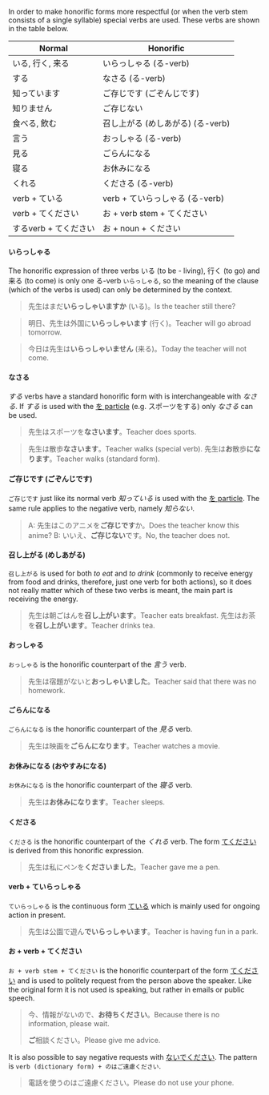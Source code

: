 In order to make honorific forms more respectful (or when the verb stem consists of a single syllable) special verbs are used. These verbs are shown in the table below.

|Normal|Honorific|
|-|-|
|いる, 行く, 来る|いらっしゃる (る-verb)|
|する|なさる (る-verb)|
|知っています|ご存じです (ごぞんじです)|
|知りません|ご存じない|
|食べる, 飲む|召し上がる (めしあがる) (る-verb)|
|言う|おっしゃる (る-verb)|
|見る|ごらんになる|
|寝る|お休みになる|
|くれる|くださる (る-verb)|
|verb + ている|verb + ていらっしゃる (る-verb)|
|verb + てください|お + verb stem + てください|
|するverb + てください|お + noun + ください|

#### いらっしゃる
The honorific expression of three verbs いる (to be - living), 行く (to go) and 来る (to come) is only one る-verb `いらっしゃる`, so the meaning of the clause (which of the verbs is used) can only be determined by the context.

>先生はまだ**いらっしゃいますか** (いる)。Is the teacher still there?

>明日、先生は外国に**いらっしゃいます** (行く)。Teacher will go abroad tomorrow.

>今日は先生は**いらっしゃいません** (来る)。Today the teacher will not come.

#### なさる
*する* verbs have a standard honorific form with is interchangeable with *なさる*. If *する* is used with the [を particle](173) (e.g. スポーツをする) only *なさる* can be used.

>先生はスポーツを**なさいます**。Teacher does sports.

>先生は散歩**なさいます**。Teacher walks (special verb).
>先生は**お**散歩**になります**。Teacher walks (standard form).

#### ご存じです (ごぞんじです)
`ご存じです` just like its normal verb *知っている* is used with the [を particle](173). The same rule applies to the negative verb, namely *知らない*.

>A: 先生はこのアニメを**ご存じです**か。Does the teacher know this anime?
>B: いいえ、**ご存じない**です。No, the teacher does not.

#### 召し上がる (めしあがる)
`召し上がる` is used for both *to eat* and *to drink* (commonly to receive energy from food and drinks, therefore, just one verb for both actions), so it does not really matter which of these two verbs is meant, the main part is receiving the energy.

>先生は朝ごはんを**召し上がいます**。Teacher eats breakfast.
>先生はお茶を**召し上がいます**。Teacher drinks tea.

#### おっしゃる
`おっしゃる` is the honorific counterpart of the *言う* verb.

>先生は宿題がないと**おっしゃいました**。Teacher said that there was no homework.

#### ごらんになる
`ごらんになる` is the honorific counterpart of the *見る* verb.

>先生は映画を**ごらんになります**。Teacher watches a movie.

#### お休みになる (おやすみになる)
`お休みになる` is the honorific counterpart of the *寝る* verb.

>先生は**お休みになります**。Teacher sleeps.

#### くださる
`くださる` is the honorific counterpart of the *くれる* verb. The form [てください](46) is derived from this honorific expression.

>先生は私にペンを**くださいました**。Teacher gave me a pen.

#### verb + ていらっしゃる
`ていらっしゃる` is the continuous form [ている](44) which is mainly used for ongoing action in present.

>先生は公園で遊ん**でいらっしゃいます**。Teacher is having fun in a park.

#### お + verb + てください
`お + verb stem + てください` is the honorific counterpart of the form [てください](46) and is used to politely request from the person above the speaker. Like the original form it is not used is speaking, but rather in emails or public speech.

>今、情報がないので、**お待ちください**。Because there is no information, please wait.
>
>**ご**相談ください。Please give me advice.

It is also possible to say negative requests with [ないでください](30). The pattern is `verb (dictionary form) + のはご遠慮ください`.

>電話を使うのはご遠慮ください。Please do not use your phone.
